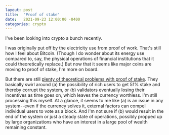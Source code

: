 ```yaml
---
layout: post
title:  "Proof of stake"
date:   2021-09-23 12:00:00 -0400
categories: crypto
---
```


I've been looking into crypto a bunch recently.

I was originally put off by the electricity use from proof of work. That's still how I feel about Bitcoin. (Though I do wonder about its energy use compared to, say, the physical operations of financial institutions that it could theoretically replace.) But now that it seems like major coins are moving to proof of stake, I'm more on board.

But there are still [plenty of theoretical problems with proof of stake](https://antsstyle.medium.com/explanation-of-blockchain-consensus-algorithms-pow-pos-etc-735fa50d93c8). They basically swirl around (a) the possibility of rich users to get 51% stake and thereby corrupt the system, or (b) validators eventually losing their incentives as time goes on, which leaves the currency worthless. I'm still processing this myself. At a glance, it seems to me like (a) is an issue in any system--even if the currency solves it, external factors can compel individual users to vote as a block. And I'm not sure if (b) would result in the end of the system or just a steady state of operations, possibly propped up by large organizations who have an interest in a large pool of wealth remaining constant.